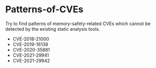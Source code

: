 # Patterns-of-CVEs

Try to find patterns of memory-safety-related CVEs which cannot be detected by the existing static analysis tools.

- CVE-2018-21000
- CVE-2019-16138
- CVE-2020-35881
- CVE-2021-29941
- CVE-2021-29942
